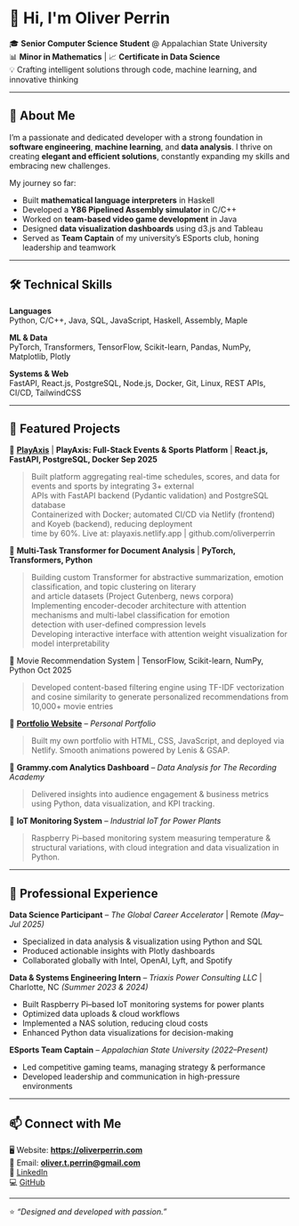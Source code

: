 # 👋 Hi, I'm Oliver Perrin

🎓 **Senior Computer Science Student** @ Appalachian State University  
📊 **Minor in Mathematics** | 📈 **Certificate in Data Science**  
💡 Crafting intelligent solutions through code, machine learning, and innovative thinking  

---

## 🚀 About Me  

I’m a passionate and dedicated developer with a strong foundation in **software engineering**, **machine learning**, and **data analysis**. I thrive on creating **elegant and efficient solutions**, constantly expanding my skills and embracing new challenges.  

My journey so far:  
- Built **mathematical language interpreters** in Haskell  
- Developed a **Y86 Pipelined Assembly simulator** in C/C++  
- Worked on **team-based video game development** in Java  
- Designed **data visualization dashboards** using d3.js and Tableau  
- Served as **Team Captain** of my university’s ESports club, honing leadership and teamwork  

---

## 🛠 Technical Skills  

**Languages**  
Python, C/C++, Java, SQL, JavaScript, Haskell, Assembly, Maple  
  
**ML & Data**  
PyTorch, Transformers, TensorFlow, Scikit-learn, Pandas, NumPy, Matplotlib, Plotly  
  
**Systems & Web**  
FastAPI, React.js, PostgreSQL, Node.js, Docker, Git, Linux, REST APIs, CI/CD, TailwindCSS  

---

## 🌟 Featured Projects  

🔹 [**PlayAxis**](https://playaxis.netlify.app/) | **PlayAxis: Full-Stack Events & Sports Platform** | **React.js, FastAPI, PostgreSQL, Docker Sep 2025**  
> Built platform aggregating real-time schedules, scores, and data for events and sports by integrating 3+ external  
APIs with FastAPI backend (Pydantic validation) and PostgreSQL database  
> Containerized with Docker; automated CI/CD via Netlify (frontend) and Koyeb (backend), reducing deployment  
time by 60%. Live at: playaxis.netlify.app | github.com/oliverperrin  
  
🔹 **Multi-Task Transformer for Document Analysis** | **PyTorch, Transformers, Python** 
> Building custom Transformer for abstractive summarization, emotion classification, and topic clustering on literary  
and article datasets (Project Gutenberg, news corpora)  
> Implementing encoder-decoder architecture with attention mechanisms and multi-label classification for emotion  
detection with user-defined compression levels  
> Developing interactive interface with attention weight visualization for model interpretability

🔹 Movie Recommendation System | TensorFlow, Scikit-learn, NumPy, Python Oct 2025
> Developed content-based filtering engine using TF-IDF vectorization and cosine similarity to generate personalized
recommendations from 10,000+ movie entries
  
🔹 [**Portfolio Website**](https://oliverperrin.netlify.app/) – *Personal Portfolio*  
> Built my own portfolio with HTML, CSS, JavaScript, and deployed via Netlify. Smooth animations powered by Lenis & GSAP.  

🔹 **Grammy.com Analytics Dashboard** – *Data Analysis for The Recording Academy*  
> Delivered insights into audience engagement & business metrics using Python, data visualization, and KPI tracking.  

🔹 **IoT Monitoring System** – *Industrial IoT for Power Plants*  
> Raspberry Pi–based monitoring system measuring temperature & structural variations, with cloud integration and data visualization in Python.  

---

## 💼 Professional Experience  

**Data Science Participant** – *The Global Career Accelerator* | Remote *(May–Jul 2025)*  
- Specialized in data analysis & visualization using Python and SQL  
- Produced actionable insights with Plotly dashboards  
- Collaborated globally with Intel, OpenAI, Lyft, and Spotify  

**Data & Systems Engineering Intern** – *Triaxis Power Consulting LLC* | Charlotte, NC *(Summer 2023 & 2024)*  
- Built Raspberry Pi–based IoT monitoring systems for power plants  
- Optimized data uploads & cloud workflows  
- Implemented a NAS solution, reducing cloud costs  
- Enhanced Python data visualizations for decision-making  

**ESports Team Captain** – *Appalachian State University* *(2022–Present)*  
- Led competitive gaming teams, managing strategy & performance  
- Developed leadership and communication in high-pressure environments  

---

## 📫 Connect with Me  

🖥️ Website: **https://oliverperrin.com**  
📧 Email: **oliver.t.perrin@gmail.com**  
💼 [LinkedIn](https://www.linkedin.com/in/oliver-perrin/)  
💻 [GitHub](https://github.com/OliverPerrin)  

---

⭐️ *“Designed and developed with passion.”*  
